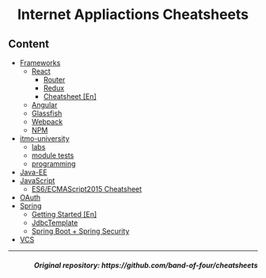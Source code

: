 <h1 align=center>Internet Appliactions Cheatsheets</h1>
 
## Content

* [Frameworks](frameworks)
    * [React](frameworks/react)
      * [Router](frameworks/react/react-router.md)
      * [Redux](frameworks/react/redux.md)
      * [Cheatsheet [En]](frameworks/react/react-cheatsheet-[en].md)
    * [Angular](frameworks/Angular.md)
    * [Glassfish](frameworks/glassfish.md)
    * [Webpack](frameworks/Webpack.md)
    * [NPM](frameworks/npm.md)
* [itmo-university](itmo-university)
  * [labs](itmo-university/labs)
  * [module tests](itmo-university/module%20tests)
  * [programming](itmo-university/programming)
* [Java-EE](java-ee)
* [JavaScript](javascript)
  * [ES6/ECMAScript2015 Cheatsheet](javascript/es6)
* [OAuth](OAuth)
* [Spring](spring)
  * [Getting Started [En]](spring/GettingStarted-[En].md)
  * [JdbcTemplate](spring/JdbcTemplate.md)
  * [Spring Boot + Spring Security](spring/SpringBootWithSecurity.md)
* [VCS](VCS)

<hr>

<h5 align=right>Original repository: https://github.com/band-of-four/cheatsheets</h5>
